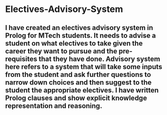 # Electives-Advisory-System

## I have created an electives advisory system in Prolog for MTech students. It needs to advise a student on what electives to take given the career they want to pursue and the pre-requisites that they have done. Advisory system here refers to a system that will take some inputs from the student and ask further questions to narrow down choices and then suggest to the student the appropriate electives. I have  written Prolog clauses and show explicit knowledge representation and reasoning.
